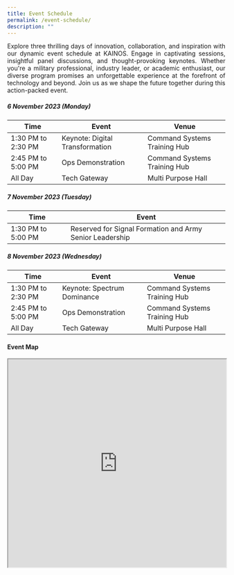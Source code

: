 ```yaml
---
title: Event Schedule
permalink: /event-schedule/
description: ""
---
```

<p style="text-align: justify;">Explore three thrilling days of innovation, collaboration, and inspiration with our dynamic event schedule at KAINOS. Engage in captivating sessions, insightful panel discussions, and thought-provoking keynotes. Whether you're a military professional, industry leader, or academic enthusiast, our diverse program promises an unforgettable experience at the forefront of technology and beyond. Join us as we shape the future together during this action-packed event.</p>

 ##### **6 November 2023 (Monday)**
 
| Time | Event | Venue |
| -------- | -------- | -------- |
| 1:30 PM to 2:30 PM | Keynote: Digital Transformation  | Command Systems Training Hub|
|2:45 PM to 5:00 PM| Ops Demonstration|Command Systems Training Hub|
|All Day| Tech Gateway | Multi Purpose Hall|


 ##### **7 November 2023 (Tuesday)**
 
| Time | Event |
| -------- | -------- |
|1:30 PM to 5:00 PM| Reserved for Signal Formation and Army Senior Leadership |


 ##### **8 November 2023 (Wednesday)**
 
| Time | Event | Venue |
| -------- | -------- | -------- |
| 1:30 PM to 2:30 PM | Keynote: Spectrum Dominance  | Command Systems Training Hub|
|2:45 PM to 5:00 PM| Ops Demonstration|Command Systems Training Hub|
|All Day| Tech Gateway | Multi Purpose Hall|




#### Event Map
<iframe src="https://www.google.com/maps/d/u/1/embed?mid=1XQt0biRtD0xPtkpNumyIF_SqtxcFkr0&amp;ehbc=2E312F" width="100%" height="480"></iframe>
